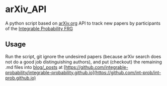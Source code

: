 # arXiv_API

A python script based on [arXiv.org](https://www.arxiv.org) API to track new papers by participants of the [Integrable Probability FRG](https://int-prob.github.io/)

## Usage

Run the script, git ignore the undesired papers (because arXiv search does not do a good job distinguishing authors), 
and put (checkout) the remaining .md files into [blog/\_posts](https://github.com/int-prob/int-prob.github.io/tree/master/blog/_posts) at [https://github.com/integrable-probability/integrable-probability.github.io](https://github.com/int-prob/int-prob.github.io)
